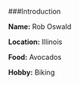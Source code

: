 ###Introduction

**Name:** Rob Oswald

**Location:** Illinois

**Food:** Avocados

**Hobby:** Biking
